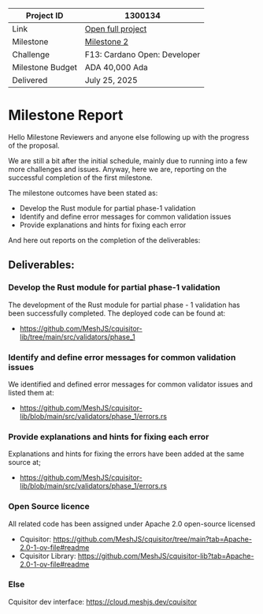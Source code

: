 |Project ID|1300134|
|-----------|-------------|
|Link|[Open full project](https://projectcatalyst.io/funds/10/f13-cardano-open-developers/mesh-cquisitor-transaction-investigation-tool)|
|Milestone|[Milestone 2](https://milestones.projectcatalyst.io/projects/1300134/milestones/2)
|Challenge|F13: Cardano Open: Developer|
|Milestone Budget|ADA 40,000 Ada|
|Delivered|July 25, 2025|


# Milestone Report

Hello Milestone Reviewers and anyone else following up with the progress of the proposal.

We are still a bit after the initial schedule, mainly due to running into a few more challenges and issues. Anyway, here we are, reporting on the successful completion of the first milestone.

The milestone outcomes have been stated as:

- Develop the Rust module for partial phase-1 validation
- Identify and define error messages for common validation issues
- Provide explanations and hints for fixing each error
  
And here out reports on the completion of the deliverables:

## Deliverables:

### Develop the Rust module for partial phase-1 validation
The development of the Rust module for partial phase - 1 validation has been successfully completed. The deployed code can be found at:
- https://github.com/MeshJS/cquisitor-lib/tree/main/src/validators/phase_1
### Identify and define error messages for common validation issues
We identified and defined error messages for common validator issues and listed them at:
- https://github.com/MeshJS/cquisitor-lib/blob/main/src/validators/phase_1/errors.rs
### Provide explanations and hints for fixing each error
Explanations and hints for fixing the errors have been added at the same source at;
- https://github.com/MeshJS/cquisitor-lib/blob/main/src/validators/phase_1/errors.rs

### Open Source licence
All related code has been assigned under Apache 2.0 open-source licensed
- Cquisitor: https://github.com/MeshJS/cquisitor/tree/main?tab=Apache-2.0-1-ov-file#readme
- Cquisitor Library: https://github.com/MeshJS/cquisitor-lib?tab=Apache-2.0-1-ov-file#readme

### Else
Cquisitor dev interface: https://cloud.meshjs.dev/cquisitor
